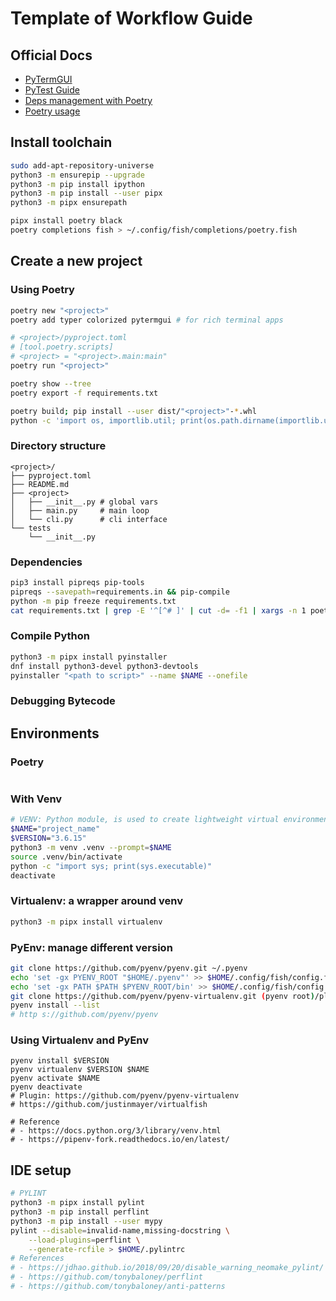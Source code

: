# Template of Workflow Guide

## Official Docs
- [PyTermGUI](https://ptg.bczsalba.com/)
- [PyTest Guide](https://realpython.com/pytest-python-testing/)
- [Deps management with Poetry](https://realpython.com/dependency-management-python-poetry/)
- [Poetry usage](https://python-poetry.org/docs/basic-usage/)

## Install toolchain
```sh
sudo add-apt-repository-universe
python3 -m ensurepip --upgrade
python3 -m pip install ipython
python3 -m pip install --user pipx
python3 -m pipx ensurepath

pipx install poetry black
poetry completions fish > ~/.config/fish/completions/poetry.fish
```


## Create a new project

### Using Poetry
```sh
poetry new "<project>"
poetry add typer colorized pytermgui # for rich terminal apps

# <project>/pyproject.toml
# [tool.poetry.scripts]
# <project> = "<project>.main:main"
poetry run "<project>"

poetry show --tree
poetry export -f requirements.txt

poetry build; pip install --user dist/"<project>"-*.whl
python -c 'import os, importlib.util; print(os.path.dirname(importlib.util.find_spec("<project>").origin))'
```

### Directory structure
```text
<project>/
├── pyproject.toml
├── README.md
├── <project>
│   ├── __init__.py # global vars
│   ├── main.py     # main loop
│   └── cli.py      # cli interface
└── tests
    └── __init__.py
```

### Dependencies
```sh
pip3 install pipreqs pip-tools
pipreqs --savepath=requirements.in && pip-compile
python -m pip freeze requirements.txt
cat requirements.txt | grep -E '^[^# ]' | cut -d= -f1 | xargs -n 1 poetry add
```

### Compile Python
```sh
python3 -m pipx install pyinstaller
dnf install python3-devel python3-devtools
pyinstaller "<path to script>" --name $NAME --onefile
```

### Debugging Bytecode


## Environments

### Poetry
```sh

```

### With Venv
```sh
# VENV: Python module, is used to create lightweight virtual environments
$NAME="project_name"
$VERSION="3.6.15"
python3 -m venv .venv --prompt=$NAME
source .venv/bin/activate
python -c "import sys; print(sys.executable)"
deactivate
```

### Virtualenv: a wrapper around venv
```sh
python3 -m pipx install virtualenv
```

### PyEnv: manage different version
```sh
git clone https://github.com/pyenv/pyenv.git ~/.pyenv
echo 'set -gx PYENV_ROOT "$HOME/.pyenv"' >> $HOME/.config/fish/config.fish
echo 'set -gx PATH $PATH $PYENV_ROOT/bin' >> $HOME/.config/fish/config.fish
git clone https://github.com/pyenv/pyenv-virtualenv.git (pyenv root)/plugins/pyenv-virtualenv
pyenv install --list
# http s://github.com/pyenv/pyenv
```

### Using Virtualenv and PyEnv
```
pyenv install $VERSION
pyenv virtualenv $VERSION $NAME
pyenv activate $NAME
pyenv deactivate
# Plugin: https://github.com/pyenv/pyenv-virtualenv
# https://github.com/justinmayer/virtualfish

# Reference
# - https://docs.python.org/3/library/venv.html
# - https://pipenv-fork.readthedocs.io/en/latest/
```

## IDE setup
```bash
# PYLINT
python3 -m pipx install pylint
python3 -m pip install perflint
python3 -m pip install --user mypy
pylint --disable=invalid-name,missing-docstring \
	--load-plugins=perflint \
	--generate-rcfile > $HOME/.pylintrc
# References
# - https://jdhao.github.io/2018/09/20/disable_warning_neomake_pylint/
# - https://github.com/tonybaloney/perflint
# - https://github.com/tonybaloney/anti-patterns
```
